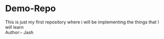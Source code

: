 # Demo-Repo
This is just my first repository where i will be implementing the things that I will learn 
<br>
Author:- Jash
